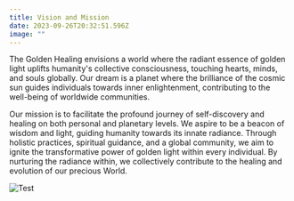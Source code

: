```yaml
---
title: Vision and Mission
date: 2023-09-26T20:32:51.596Z
image: ""
---
```

The Golden Healing envisions a world where the radiant essence of golden light uplifts humanity's collective consciousness, touching hearts, minds, and souls globally. Our dream is a planet where the brilliance of the cosmic sun guides individuals towards inner enlightenment, contributing to the well-being of worldwide communities.

Our mission is to facilitate the profound journey of self-discovery and healing on both personal and planetary levels. We aspire to be a beacon of wisdom and light, guiding humanity towards its innate radiance. Through holistic practices, spiritual guidance, and a global community, we aim to ignite the transformative power of golden light within every individual. By nurturing the radiance within, we collectively contribute to the healing and evolution of our precious World.

![Test](/images/c1996160-1189-4dae-873e-057254bc9dea.jpg)
